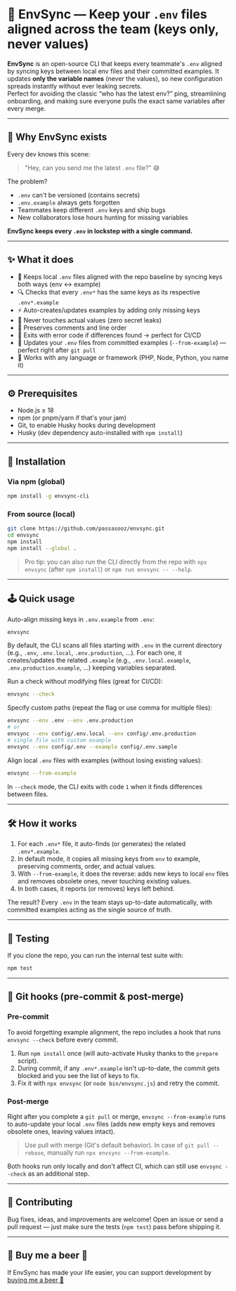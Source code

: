 # 🧩 EnvSync — Keep your `.env` files aligned across the team (keys only, never values)

**EnvSync** is an open-source CLI that keeps every teammate's `.env` aligned by syncing keys between local env files and their committed examples. It updates **only the variable names** (never the values), so new configuration spreads instantly without ever leaking secrets.  
Perfect for avoiding the classic “who has the latest env?” ping, streamlining onboarding, and making sure everyone pulls the exact same variables after every merge.

---

## 🚀 Why EnvSync exists

Every dev knows this scene:
> "Hey, can you send me the latest `.env` file?" 😅  

The problem?  
- `.env` can't be versioned (contains secrets)  
- `.env.example` always gets forgotten  
- Teammates keep different `.env` keys and ship bugs  
- New collaborators lose hours hunting for missing variables  

**EnvSync keeps every `.env` in lockstep with a single command.**

---

## ✨ What it does

- 🔁 Keeps local `.env` files aligned with the repo baseline by syncing keys both ways (env ↔ example)  
- 🔍 Checks that every `.env*` has the same keys as its respective `.env*.example`  
- ⚡️ Auto-creates/updates examples by adding only missing keys  
- 🛑 Never touches actual values (zero secret leaks)  
- 💬 Preserves comments and line order  
- 🧠 Exits with error code if differences found → perfect for CI/CD  
- 🚀 Updates your `.env` files from committed examples (`--from-example`) — perfect right after `git pull`  
- 🧩 Works with any language or framework (PHP, Node, Python, you name it)

---

## ⚙️ Prerequisites

- Node.js ≥ 18
- npm (or pnpm/yarn if that's your jam)
- Git, to enable Husky hooks during development
- Husky (dev dependency auto-installed with `npm install`)

---

## 🧰 Installation

### Via npm (global)
```bash
npm install -g envsync-cli
```

### From source (local)
```bash
git clone https://github.com/passasooz/envsync.git
cd envsync
npm install
npm install --global .
```

> Pro tip: you can also run the CLI directly from the repo with `npx envsync` (after `npm install`) or `npm run envsync -- --help`.

---

## 🕹️ Quick usage

Auto-align missing keys in `.env.example` from `.env`:
```bash
envsync
```

By default, the CLI scans all files starting with `.env` in the current directory (e.g., `.env`, `.env.local`, `.env.production`, …).
For each one, it creates/updates the related `.example` (e.g., `.env.local.example`, `.env.production.example`, …) keeping variables separated.

Run a check without modifying files (great for CI/CD):
```bash
envsync --check
```

Specify custom paths (repeat the flag or use comma for multiple files):
```bash
envsync --env .env --env .env.production
# or
envsync --env config/.env.local --env config/.env.production
# single file with custom example
envsync --env config/.env --example config/.env.sample
```

Align local `.env` files with examples (without losing existing values):
```bash
envsync --from-example
```

In `--check` mode, the CLI exits with code `1` when it finds differences between files.

---

## 🛠️ How it works

1. For each `.env*` file, it auto-finds (or generates) the related `.env*.example`.
2. In default mode, it copies all missing keys from `env` to example, preserving comments, order, and actual values.
3. With `--from-example`, it does the reverse: adds new keys to local `env` files and removes obsolete ones, never touching existing values.
4. In both cases, it reports (or removes) keys left behind.

The result? Every `.env` in the team stays up-to-date automatically, with committed examples acting as the single source of truth.

---

## 🧪 Testing

If you clone the repo, you can run the internal test suite with:
```bash
npm test
```

---

## 🔐 Git hooks (pre-commit & post-merge)

### Pre-commit
To avoid forgetting example alignment, the repo includes a hook that runs `envsync --check` before every commit.

1. Run `npm install` once (will auto-activate Husky thanks to the `prepare` script).
2. During commit, if any `.env*.example` isn't up-to-date, the commit gets blocked and you see the list of keys to fix.
3. Fix it with `npx envsync` (or `node bin/envsync.js`) and retry the commit.

### Post-merge
Right after you complete a `git pull` or merge, `envsync --from-example` runs to auto-update your local `.env` files (adds new empty keys and removes obsolete ones, leaving values intact).

> Use pull with merge (Git's default behavior). In case of `git pull --rebase`, manually run `npx envsync --from-example`.

Both hooks run only locally and don't affect CI, which can still use `envsync --check` as an additional step.

---

## 🤝 Contributing

Bug fixes, ideas, and improvements are welcome! Open an issue or send a pull request — just make sure the tests (`npm test`) pass before shipping it.

---

## 🍺 Buy me a beer 🍺

If EnvSync has made your life easier, you can support development by [buying me a beer 🍺](https://buymeacoffee.com/passasooz)
